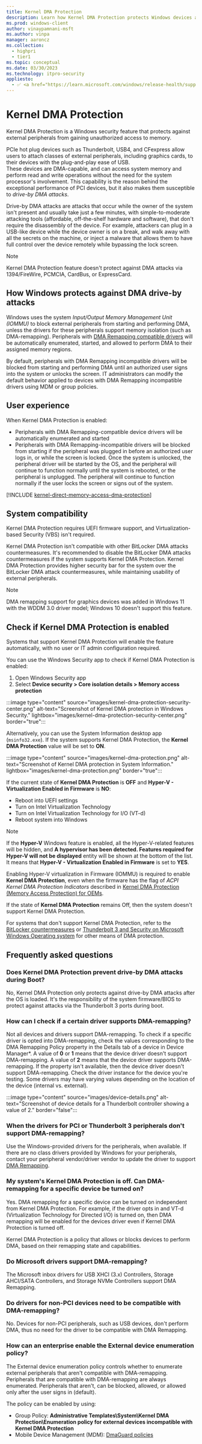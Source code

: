 ```yaml
---
title: Kernel DMA Protection
description: Learn how Kernel DMA Protection protects Windows devices against drive-by Direct Memory Access (DMA) attacks using PCI hot plug devices.
ms.prod: windows-client
author: vinaypamnani-msft
ms.author: vinpa
manager: aaroncz
ms.collection:
  - highpri
  - tier1
ms.topic: conceptual
ms.date: 03/30/2023
ms.technology: itpro-security
appliesto:
  - ✅ <a href="https://learn.microsoft.com/windows/release-health/supported-versions-windows-client" target="_blank">Windows 10 and later</a>
---
```


# Kernel DMA Protection

Kernel DMA Protection is a Windows security feature that protects against external peripherals from gaining unauthorized access to memory.

PCIe hot plug devices such as Thunderbolt, USB4, and CFexpress allow users to attach classes of external peripherals, including graphics cards, to their devices with the plug-and-play ease of USB.\
These devices are DMA-capable, and can access system memory and perform read and write operations without the need for the system processor's involvement. This capability is the reason behind the exceptional performance of PCI devices, but it also makes them susceptible to *drive-by DMA attacks*.

Drive-by DMA attacks are attacks that occur while the owner of the system isn't present and usually take just a few minutes, with simple-to-moderate attacking tools (affordable, off-the-shelf hardware and software), that don't require the disassembly of the device. For example, attackers can plug in a USB-like device while the device owner is on a break, and walk away with all the secrets on the machine, or inject a malware that allows them to have full control over the device remotely while bypassing the lock screen.

> [!NOTE]
> Kernel DMA Protection feature doesn't protect against DMA attacks via 1394/FireWire, PCMCIA, CardBus, or ExpressCard.

## How Windows protects against DMA drive-by attacks

Windows uses the system *Input/Output Memory Management Unit (IOMMU)* to block external peripherals from starting and performing DMA, unless the drivers for these peripherals support memory isolation (such as DMA-remapping).
Peripherals with [DMA Remapping compatible drivers][LINK-1] will be automatically enumerated, started, and allowed to perform DMA to their assigned memory regions.

By default, peripherals with DMA Remapping incompatible drivers will be blocked from starting and performing DMA until an authorized user signs into the system or unlocks the screen. IT administrators can modify the default behavior applied to devices with DMA Remapping incompatible drivers using MDM or group policies.

## User experience

When Kernel DMA Protection is enabled:

- Peripherals with DMA Remapping-compatible device drivers will be automatically enumerated and started
- Peripherals with DMA Remapping-incompatible drivers will be blocked from starting if the peripheral was plugged in before an authorized user logs in, or while the screen is locked. Once the system is unlocked, the peripheral driver will be started by the OS, and the peripheral will continue to function normally until the system is rebooted, or the peripheral is unplugged. The peripheral will continue to function normally if the user locks the screen or signs out of the system.

[!INCLUDE [kernel-direct-memory-access-dma-protection](../../../includes/licensing/kernel-direct-memory-access-dma-protection.md)]

## System compatibility

Kernel DMA Protection requires UEFI firmware support, and Virtualization-based Security (VBS) isn't required.

Kernel DMA Protection isn't compatible with other BitLocker DMA attacks countermeasures. It's recommended to disable the BitLocker DMA attacks countermeasures if the system supports Kernel DMA Protection. Kernel DMA Protection provides higher security bar for the system over the BitLocker DMA attack countermeasures, while maintaining usability of external peripherals.

> [!NOTE]
> DMA remapping support for graphics devices was added in Windows 11 with the WDDM 3.0 driver model; Windows 10 doesn't support this feature.

## Check if Kernel DMA Protection is enabled

Systems that support Kernel DMA Protection will enable the feature automatically, with no user or IT admin configuration required.

You can use the Windows Security app to check if Kernel DMA Protection is enabled:

1. Open Windows Security app
1. Select **Device security > Core isolation details > Memory access protection**

:::image type="content" source="images/kernel-dma-protection-security-center.png" alt-text="Screenshot of Kernel DMA protection in Windows Security." lightbox="images/kernel-dma-protection-security-center.png" border="true":::

Alternatively, you can use the System Information desktop app (`msinfo32.exe`). If the system supports Kernel DMA Protection, the **Kernel DMA Protection** value will be set to **ON**.

:::image type="content" source="images/kernel-dma-protection.png" alt-text="Screenshot of Kernel DMA protection in System Information." lightbox="images/kernel-dma-protection.png" border="true":::

If the current state of **Kernel DMA Protection** is **OFF** and **Hyper-V - Virtualization Enabled in Firmware** is **NO**:

- Reboot into UEFI settings
- Turn on Intel Virtualization Technology
- Turn on Intel Virtualization Technology for I/O (VT-d)
- Reboot system into Windows

> [!NOTE]
> If the **Hyper-V** Windows feature is enabled, all the Hyper-V-related features will be hidden, and **A hypervisor has been detected. Features required for Hyper-V will not be displayed** entity will be shown at the bottom of the list. It means that **Hyper-V - Virtualization Enabled in Firmware** is set to **YES**.
>
> Enabling Hyper-V virtualization in Firmware (IOMMU) is required to enable **Kernel DMA Protection**, even when the firmware has the flag of *ACPI Kernel DMA Protection Indicators* described in [Kernel DMA Protection (Memory Access Protection) for OEMs][LINK-3].

If the state of **Kernel DMA Protection** remains Off, then the system doesn't support Kernel DMA Protection.

For systems that don't support Kernel DMA Protection, refer to the [BitLocker countermeasures](bitlocker/bitlocker-countermeasures.md) or [Thunderbolt 3 and Security on Microsoft Windows Operating system][EXT-1] for other means of DMA protection.

## Frequently asked questions

### Does Kernel DMA Protection prevent drive-by DMA attacks during Boot?

No, Kernel DMA Protection only protects against drive-by DMA attacks after the OS is loaded. It's the responsibility of the system firmware/BIOS to protect against attacks via the Thunderbolt 3 ports during boot.

### How can I check if a certain driver supports DMA-remapping?

Not all devices and drivers support DMA-remapping. To check if a specific driver is opted into DMA-remapping, check the values corresponding to the DMA Remapping Policy property in the Details tab of a device in Device Manager*. A value of **0** or **1** means that the device driver doesn't support DMA-remapping. A value of **2** means that the device driver supports DMA-remapping. If the property isn't available, then the device driver doesn't support DMA-remapping.
Check the driver instance for the device you're testing. Some drivers may have varying values depending on the location of the device (internal vs. external).

:::image type="content" source="images/device-details.png" alt-text="Screenshot of device details for a Thunderbolt controller showing a value of 2." border="false":::

### When the drivers for PCI or Thunderbolt 3 peripherals don't support DMA-remapping?

Use the Windows-provided drivers for the peripherals, when available. If there are no class drivers provided by Windows for your peripherals, contact your peripheral vendor/driver vendor to update the driver to support [DMA Remapping][LINK-1].

### My system's Kernel DMA Protection is off. Can DMA-remapping for a specific device be turned on?

Yes. DMA remapping for a specific device can be turned on independent from Kernel DMA Protection. For example, if the driver opts in and VT-d (Virtualization Technology for Directed I/O) is turned on, then DMA remapping will be enabled for the devices driver even if Kernel DMA Protection is turned off.

Kernel DMA Protection is a policy that allows or blocks devices to perform DMA, based on their remapping state and capabilities.

### Do Microsoft drivers support DMA-remapping?

The Microsoft inbox drivers for USB XHCI (3.x) Controllers, Storage AHCI/SATA Controllers, and Storage NVMe Controllers support DMA Remapping.

### Do drivers for non-PCI devices need to be compatible with DMA-remapping?

No. Devices for non-PCI peripherals, such as USB devices, don't perform DMA, thus no need for the driver to be compatible with DMA Remapping.

### How can an enterprise enable the External device enumeration policy?

The External device enumeration policy controls whether to enumerate external peripherals that aren't compatible with DMA-remapping. Peripherals that are compatible with DMA-remapping are always enumerated. Peripherals that aren't, can be blocked, allowed, or allowed only after the user signs in (default).

The policy can be enabled by using:

- Group Policy: **Administrative Templates\System\Kernel DMA Protection\Enumeration policy for external devices incompatible with Kernel DMA Protection**
- Mobile Device Management (MDM): [DmaGuard policies][LINK-2]

<!--links-->

[LINK-1]: /windows-hardware/drivers/pci/enabling-dma-remapping-for-device-drivers
[LINK-2]: /windows/client-management/mdm/policy-csp-dmaguard#dmaguard-policies
[LINK-3]: /windows-hardware/design/device-experiences/oem-kernel-dma-protection

[EXT-1]: https://thunderbolttechnology.net/security/Thunderbolt%203%20and%20Security.pdf